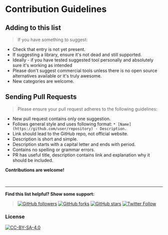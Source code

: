 # Contribution Guidelines

## Adding to this list
>If you have something to suggest:
>
* Check that entry is not yet present.
* If suggesting a library, ensure it's not dead and still supported.
* Ideally - if you have tested suggested tool personally and absolutely sure it's working as intended
* Please don't suggest commercial tools unless there is no open source alternatives available or it's truly awesome.
* New categories are welcome.

## Sending Pull Requests

>Please ensure your pull request adheres to the following guidelines:

* New pull request contains only one suggestion.
* Follows general style and uses following format:
`* [Name](https://github.com/user/repository) - Description.`
* Link should lead to the GitHub repo, not official website.
* Description is short and simple.
* Description starts with a capital letter and ends with period.
* Contains no spelling or grammar errors.
* PR has useful title, description contains link and explanation why it should be included.

**Contributions are welcome!**

&nbsp;

---

**Find this list helpful? Show some support:**
>[![GitHub followers](https://img.shields.io/github/followers/dkorobtsov.svg?style=social&label=Follow)](https://github.com/dkorobtsov)
[![GitHub forks](https://img.shields.io/github/forks/dkorobtsov/automation-arsenal.svg?style=social&label=Fork)](https://github.com/dkorobtsov/automation-arsenal/fork)
[![GitHub stars](https://img.shields.io/github/stars/dkorobtsov/automation-arsenal.svg?style=social&label=Star)](https://github.com/dkorobtsov/automation-arsenal)
[![Twitter Follow](https://img.shields.io/twitter/follow/dkorobtsov.svg?style=social&label=Follow)](https://twitter.com/dkorobtsov)

### License

[![CC-BY-SA-4.0](https://mirrors.creativecommons.org/presskit/buttons/88x31/svg/by-sa.svg)](https://creativecommons.org/licenses/by-sa/4.0/)
